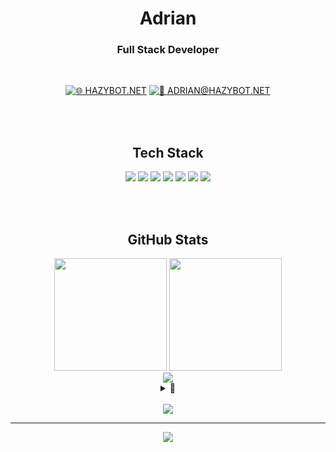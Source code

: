 <div align="center">

# Adrian
### Full Stack Developer

<br>

[![🌐 HAZYBOT.NET](https://img.shields.io/badge/🌐-HAZYBOT.NET-DC2626?style=for-the-badge&labelColor=000000&color=6B7280)](https://www.hazybot.net)
[![📧 ADRIAN@HAZYBOT.NET](https://img.shields.io/badge/📧-ADRIAN@HAZYBOT.NET-DC2626?style=for-the-badge&labelColor=000000&color=6B7280)](mailto:adrian@hazybot.net)

<br><br>

## Tech Stack

<img src="https://img.shields.io/badge/JAVASCRIPT-000000?style=for-the-badge&logo=javascript&logoColor=DC2626" />
<img src="https://img.shields.io/badge/NODE.JS-000000?style=for-the-badge&logo=node.js&logoColor=DC2626" />
<img src="https://img.shields.io/badge/PYTHON-000000?style=for-the-badge&logo=python&logoColor=DC2626" />
<img src="https://img.shields.io/badge/C++-000000?style=for-the-badge&logo=cplusplus&logoColor=DC2626" />
<img src="https://img.shields.io/badge/LUA-000000?style=for-the-badge&logo=lua&logoColor=DC2626" />
<img src="https://img.shields.io/badge/MYSQL-000000?style=for-the-badge&logo=mysql&logoColor=DC2626" />
<img src="https://img.shields.io/badge/SQLITE-000000?style=for-the-badge&logo=sqlite&logoColor=DC2626" />

<br><br>

## GitHub Stats

<img src="https://github-readme-stats.vercel.app/api?username=4drixn&show_icons=true&hide_border=true&bg_color=000000&title_color=DC2626&icon_color=DC2626&text_color=FFFFFF&count_private=true" height="180" />
<img src="https://github-readme-stats.vercel.app/api/top-langs/?username=4drixn&layout=compact&hide_border=true&bg_color=000000&title_color=DC2626&text_color=FFFFFF" height="180" />

<br>

<img src="https://github-readme-streak-stats.herokuapp.com/?user=4drixn&hide_border=true&background=000000&stroke=6B7280&ring=DC2626&fire=DC2626&currStreakLabel=FFFFFF&sideLabels=FFFFFF&dates=FFFFFF&sideNums=FFFFFF&currStreakNum=FFFFFF" />

<br>

<details>
<summary>🎀</summary>
<br>
<div align="center">
<h3>Sofi ❤️</h3>
</div>
</details>

<br>

<img src="https://github-profile-trophy.vercel.app/?username=4drixn&theme=onestar&no-frame=true&no-bg=true&margin-w=4&column=6&rank=SECRET,SSS,SS,S,AAA,AA" />

<br>

---

<img src="https://komarev.com/ghpvc/?username=4drixn&style=flat-square&color=DC2626" />

</div>
